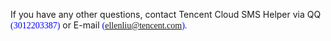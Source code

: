 If you have any other questions, contact Tencent Cloud SMS Helper via QQ <font face="微软雅黑" color=Blue>(3012203387)</font> or E-mail <font face="微软雅黑" color=Blue>(ellenliu@tencent.com).</font>

